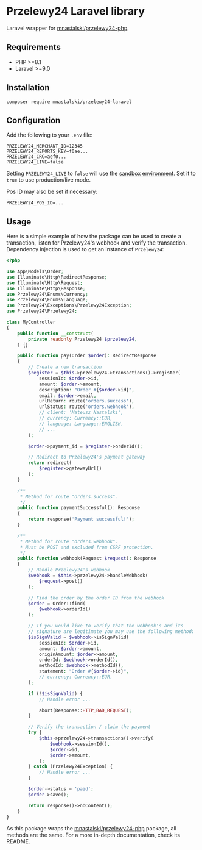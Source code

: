 # Przelewy24 Laravel library

Laravel wrapper for [mnastalski/przelewy24-php](https://github.com/mnastalski/przelewy24-php/).

## Requirements

- PHP >=8.1
- Laravel >=9.0

## Installation

```shell
composer require mnastalski/przelewy24-laravel
```

## Configuration

Add the following to your `.env` file:

```dotenv
PRZELEWY24_MERCHANT_ID=12345
PRZELEWY24_REPORTS_KEY=f0ae...
PRZELEWY24_CRC=aef0...
PRZELEWY24_LIVE=false
```

Setting `PRZELEWY24_LIVE` to `false` will use the [sandbox environment](https://sandbox.przelewy24.pl/panel/). Set it to `true` to use production/live mode.

Pos ID may also be set if necessary:

```dotenv
PRZELEWY24_POS_ID=...
```

## Usage

Here is a simple example of how the package can be used to create a transaction, listen for Przelewy24's webhook and verify the transaction. Dependency injection is used to get an instance of `Przelewy24`:

```php
<?php

use App\Models\Order;
use Illuminate\Http\RedirectResponse;
use Illuminate\Http\Request;
use Illuminate\Http\Response;
use Przelewy24\Enums\Currency;
use Przelewy24\Enums\Language;
use Przelewy24\Exceptions\Przelewy24Exception;
use Przelewy24\Przelewy24;

class MyController
{
    public function __construct(
        private readonly Przelewy24 $przelewy24,
    ) {}

    public function pay(Order $order): RedirectResponse
    {
        // Create a new transaction
        $register = $this->przelewy24->transactions()->register(
            sessionId: $order->id,
            amount: $order->amount,
            description: "Order #{$order->id}",
            email: $order->email,
            urlReturn: route('orders.success'),
            urlStatus: route('orders.webhook'),
            // client: 'Mateusz Nastalski',
            // currency: Currency::EUR,
            // language: Language::ENGLISH,
            // ...
        );

        $order->payment_id = $register->orderId();

        // Redirect to Przelewy24's payment gateway
        return redirect(
            $register->gatewayUrl()
        );
    }

    /**
     * Method for route "orders.success". 
     */
    public function paymentSuccessful(): Response
    {
        return response('Payment successful!');
    }

    /**
     * Method for route "orders.webhook".
     * Must be POST and excluded from CSRF protection.
     */
    public function webhook(Request $request): Response
    {
        // Handle Przelewy24's webhook
        $webhook = $this->przelewy24->handleWebhook(
            $request->post()
        );

        // Find the order by the order ID from the webhook
        $order = Order::find(
            $webhook->orderId()
        );

        // If you would like to verify that the webhook's and its
        // signature are legitimate you may use the following method:
        $isSignValid = $webhook->isSignValid(
            sessionId: $order->id,
            amount: $order->amount,
            originAmount: $order->amount,
            orderId: $webhook->orderId(),
            methodId: $webhook->methodId(),
            statement: "Order #{$order->id}",
            // currency: Currency::EUR,
        );

        if (!$isSignValid) {
            // Handle error ...

            abort(Response::HTTP_BAD_REQUEST);
        }

        // Verify the transaction / claim the payment
        try {
            $this->przelewy24->transactions()->verify(
                $webhook->sessionId(),
                $order->id,
                $order->amount,
            );
        } catch (Przelewy24Exception) {
            // Handle error ...
        }

        $order->status = 'paid';
        $order->save();

        return response()->noContent();
    }
}

```

As this package wraps the [mnastalski/przelewy24-php](https://github.com/mnastalski/przelewy24-php/) package, all methods are the same. For a more in-depth documentation, check its README.
